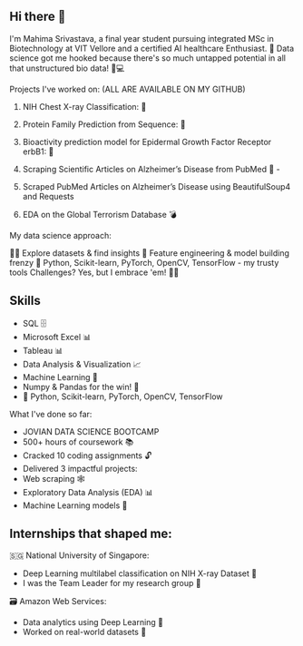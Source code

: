 ## Hi there 👋
 I'm Mahima Srivastava, a final year student pursuing integrated MSc in Biotechnology at VIT Vellore and a certified AI healthcare Enthusiast. 🌱 Data science got me hooked because there's so much untapped potential in all that unstructured bio data! 🧬💻

Projects I've worked on: (ALL ARE AVAILABLE ON MY GITHUB)

1. NIH Chest X-ray Classification: 🏥


2. Protein Family Prediction from Sequence: 🧬


3. Bioactivity prediction model for Epidermal Growth Factor Receptor erbB1: 📱


4. Scraping Scientific Articles on Alzheimer’s Disease from PubMed 🧩 -


5. Scraped PubMed Articles on Alzheimer’s Disease using BeautifulSoup4 and Requests


6. EDA on the Global Terrorism Database 💣 



My data science approach:

🕵️‍♂️ Explore datasets & find insights
🧰 Feature engineering & model building frenzy
🐍 Python, Scikit-learn, PyTorch, OpenCV, TensorFlow - my trusty tools
Challenges? Yes, but I embrace 'em! 🏋️‍♀️

## Skills 

- SQL 🗄️
- Microsoft Excel 📊
- Tableau 📊
- Data Analysis & Visualization 📈
- Machine Learning 🤖
- Numpy & Pandas for the win! 🐼
- 🐍 Python, Scikit-learn, PyTorch, OpenCV, TensorFlow 

What I've done so far:
- JOVIAN DATA SCIENCE BOOTCAMP
- 500+ hours of coursework 📚
- Cracked 10 coding assignments 🔓
- Delivered 3 impactful projects:
- Web scraping 🕸️
- Exploratory Data Analysis (EDA) 📊
- Machine Learning models 🤖


## Internships that shaped me:

🇸🇬 National University of Singapore:
 - Deep Learning multilabel classification on NIH X-ray Dataset 🏥
 - I was the Team Leader for my research group 💪


🗃 Amazon Web Services:
 - Data analytics using Deep Learning 🚀
 - Worked on real-world datasets 💼

